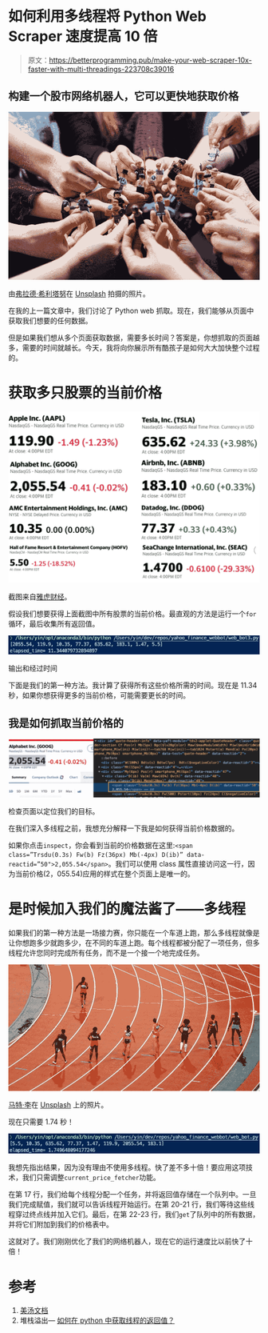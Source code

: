 # 如何利用多线程将 Python Web Scraper 速度提高 10 倍

> 原文：<https://betterprogramming.pub/make-your-web-scraper-10x-faster-with-multi-threadings-223708c39016>

## 构建一个股市网络机器人，它可以更快地获取价格

![](img/1c3bef6c3a10eeec40c47a9b53e675a4.png)

由[弗拉德·希利塔努](https://unsplash.com/@vladhilitanu)在 [Unsplash](https://unsplash.com/) 拍摄的照片。

在我的上一篇文章中，我们讨论了 Python web 抓取。现在，我们能够从页面中获取我们想要的任何数据。

但是如果我们想从多个页面获取数据，需要多长时间？答案是，你想抓取的页面越多，需要的时间就越长。今天，我将向你展示所有酷孩子是如何大大加快整个过程的。

# 获取多只股票的当前价格

![](img/3335692c8ab1db6f3dbfeb04ac7f5bdc.png)

截图来自[雅虎财经](https://finance.yahoo.com/)。

假设我们想要获得上面截图中所有股票的当前价格。最直观的方法是运行一个`for`循环，最后收集所有返回值。

![](img/4b4b183f10855ddecb2024b161963131.png)

输出和经过时间

下面是我们的第一种方法。我计算了获得所有这些价格所需的时间。现在是 11.34 秒，如果你想获得更多的当前价格，可能需要更长的时间。

## 我是如何抓取当前价格的

![](img/80e8ed0f79f18add063410b0e21c1675.png)

检查页面以定位我们的目标。

在我们深入多线程之前，我想充分解释一下我是如何获得当前价格数据的。

如果你点击`inspect`，你会看到当前的价格数据在这里:`<span class=”Trsdu(0.3s) Fw(b) Fz(36px) Mb(-4px) D(ib)” data-reactid=”50">2,055.54</span>`。我们可以使用 class 属性直接访问这一行，因为当前价格(2，055.54)应用的样式在整个页面上是唯一的。

# 是时候加入我们的魔法酱了——多线程

如果我们的第一种方法是一场接力赛，你只能在一个车道上跑，那么多线程就像是让你想跑多少就跑多少，在不同的车道上跑。每个线程都被分配了一项任务，但多线程允许您同时完成所有任务，而不是一个接一个地完成任务。

![](img/2dd020e50fa0e1d878dc7d5b4ff5b6cb.png)

[马特·李](https://unsplash.com/@mattlee)在 [Unsplash](https://unsplash.com/) 上的照片。

现在只需要 1.74 秒！

![](img/6334c41cd1a6d222f4c5da56c79ebf6b.png)

我想先指出结果，因为没有理由不使用多线程。快了差不多十倍！要应用这项技术，我们只需调整`current_price_fetcher`功能。

在第 17 行，我们给每个线程分配一个任务，并将返回值存储在一个队列中。一旦我们完成赋值，我们就可以告诉线程开始运行。在第 20-21 行，我们等待这些线程穿过终点线并加入它们。最后，在第 22-23 行，我们`get`了队列中的所有数据，并将它们附加到我们的价格表中。

这就对了。我们刚刚优化了我们的网络机器人，现在它的运行速度比以前快了十倍！

# 参考

1.  [美汤文档](https://www.crummy.com/software/BeautifulSoup/bs3/documentation.html#arg-attrs)
2.  堆栈溢出— [如何在 python 中获取线程的返回值？](https://stackoverflow.com/questions/6893968/how-to-get-the-return-value-from-a-thread-in-python)